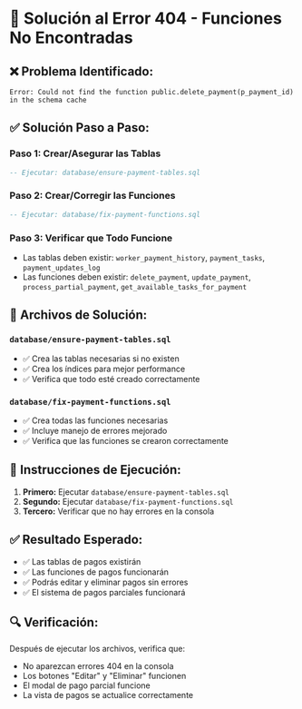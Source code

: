 # 🔧 Solución al Error 404 - Funciones No Encontradas

## ❌ **Problema Identificado:**
```
Error: Could not find the function public.delete_payment(p_payment_id) in the schema cache
```

## ✅ **Solución Paso a Paso:**

### **Paso 1: Crear/Asegurar las Tablas**
```sql
-- Ejecutar: database/ensure-payment-tables.sql
```

### **Paso 2: Crear/Corregir las Funciones**
```sql
-- Ejecutar: database/fix-payment-functions.sql
```

### **Paso 3: Verificar que Todo Funcione**
- Las tablas deben existir: `worker_payment_history`, `payment_tasks`, `payment_updates_log`
- Las funciones deben existir: `delete_payment`, `update_payment`, `process_partial_payment`, `get_available_tasks_for_payment`

## 🎯 **Archivos de Solución:**

### **`database/ensure-payment-tables.sql`**
- ✅ Crea las tablas necesarias si no existen
- ✅ Crea los índices para mejor performance
- ✅ Verifica que todo esté creado correctamente

### **`database/fix-payment-functions.sql`**
- ✅ Crea todas las funciones necesarias
- ✅ Incluye manejo de errores mejorado
- ✅ Verifica que las funciones se crearon correctamente

## 🚀 **Instrucciones de Ejecución:**

1. **Primero:** Ejecutar `database/ensure-payment-tables.sql`
2. **Segundo:** Ejecutar `database/fix-payment-functions.sql`
3. **Tercero:** Verificar que no hay errores en la consola

## ✅ **Resultado Esperado:**

- ✅ Las tablas de pagos existirán
- ✅ Las funciones de pagos funcionarán
- ✅ Podrás editar y eliminar pagos sin errores
- ✅ El sistema de pagos parciales funcionará

## 🔍 **Verificación:**
Después de ejecutar los archivos, verifica que:
- No aparezcan errores 404 en la consola
- Los botones "Editar" y "Eliminar" funcionen
- El modal de pago parcial funcione
- La vista de pagos se actualice correctamente















